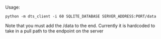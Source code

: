 Usage:

    python -m dts_client -i 60 SQLITE_DATABASE SERVER_ADDRESS:PORT/data

Note that you must add the /data to the end. Currently it is hardcoded to take in a pull
path to the endpoint on the server
